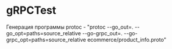 # gRPCTest

Генерация программы protoc - "protoc --go_out=. --go_opt=paths=source_relative --go-grpc_out=. --go-grpc_opt=paths=source_relative ecommerce/product_info.proto"

